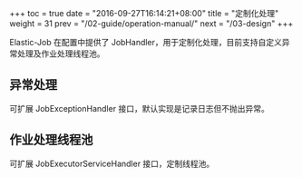 +++
toc = true
date = "2016-09-27T16:14:21+08:00"
title = "定制化处理"
weight = 31
prev = "/02-guide/operation-manual/"
next = "/03-design"
+++

Elastic-Job 在配置中提供了 JobHandler，用于定制化处理，目前支持自定义异常处理及作业处理线程池。

## 异常处理

可扩展 JobExceptionHandler 接口，默认实现是记录日志但不抛出异常。

## 作业处理线程池

可扩展 JobExecutorServiceHandler 接口，定制线程池。
